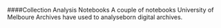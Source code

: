 ####Collection Analysis Notebooks
A couple of notebooks University of Melboure Archives have used to analyseborn digital archives.
